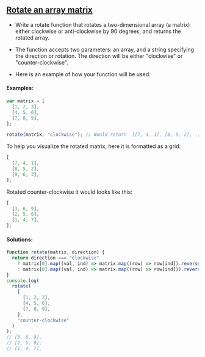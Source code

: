## [Rotate an array matrix](https://www.codewars.com/kata/525a566985a9a47bc8000670)

- Write a rotate function that rotates a two-dimensional array (a matrix) either clockwise or anti-clockwise by 90 degrees, and returns the rotated array.

- The function accepts two parameters: an array, and a string specifying the direction or rotation. The direction will be either "clockwise" or "counter-clockwise".

- Here is an example of how your function will be used:

#### Examples:

```js
var matrix = [
  [1, 2, 3],
  [4, 5, 6],
  [7, 8, 9],
];

rotate(matrix, "clockwise"); // Would return  [[7, 4, 1], [8, 5, 2],  [9, 6, 3]]
```

To help you visualize the rotated matrix, here it is formatted as a grid:

```js
[
  [7, 4, 1],
  [8, 5, 2],
  [9, 6, 3],
];
```

Rotated counter-clockwise it would looks like this:

```js
[
  [3, 6, 9],
  [2, 5, 8],
  [1, 4, 7],
];
```

#### Solutions:

```js
function rotate(matrix, direction) {
  return direction === "clockwise"
    ? matrix[0].map((val, ind) => matrix.map((row) => row[ind]).reverse())
    : matrix[0].map((val, ind) => matrix.map((row) => row[ind])).reverse();
}
console.log(
  rotate(
    [
      [1, 2, 3],
      [4, 5, 6],
      [7, 8, 9],
    ],
    "counter-clockwise"
  )
);
// [3, 6, 9],
// [2, 5, 8],
// [1, 4, 7],
```
